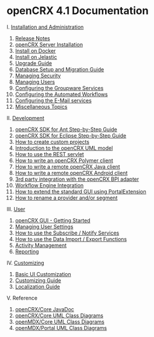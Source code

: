# openCRX 4.1 Documentation #

I. [Installation and Administration](Admin/README.md)

1. [Release Notes](http://www.opencrx.org./opencrx/4.1/RELEASE-NOTES-4.1.txt)
1. [openCRX Server Installation](Admin/InstallerServer.md)
1. [Install on Docker](Admin/InstallOnDocker.md)
1. [Install on Jelastic](Admin/InstallOnJelastic.md)
1. [Upgrade Guide](Admin/HowToUpgrade.md)
1. [Database Setup and Migration Guide](Admin/DatabaseMigration.md)
1. [Managing Security](Admin/ManagingSecurity.md)
1. [Managing Users](Admin/ManagingUsers.md)
1. [Configuring the Groupware Services](Admin/GroupwareServices.md)
1. [Configuring the Automated Workflows](Admin/AutomatedWorkflows.md)
1. [Configuring the E-Mail services](Admin/EMailServices.md)
1. [Miscellaneous Topics](Admin/Miscellaneous.md)

II. [Development](Sdk/README.md)

1. [openCRX SDK for Ant Step-by-Step Guide](Sdk/StepByStepAnt.md)
1. [openCRX SDK for Eclipse Step-by-Step Guide](Sdk/StepByStepEclipse.md)
1. [How to create custom projects](Sdk/CustomProject.md)
1. [Introduction to the openCRX UML model](Sdk/Modeling.md)
1. [How to use the REST servlet](Sdk/Rest.md)
1. [How to write an openCRX Polymer client](Sdk/PolymerClient.md)
1. [How to write a remote openCRX Java client](Sdk/RemoteJavaClient.md)
1. [How to write a remote openCRX Android client](Sdk/RemoteAndroidClient.md)
1. [3rd party integration with the openCRX BPI adapter](Sdk/BpiAdapter.md)
1. [Workflow Engine Integration](Sdk/WFE.md)
1. [How to extend the standard GUI using PortalExtension](Sdk/PortalExtension.md)
1. [How to rename a provider and/or segment](Sdk/HowToRenameProviderAndSegment.md)

III. [User](Users/README.md)

1. [openCRX GUI - Getting Started](http://www.opencrx.org/opencrx/2.13/gui/openCRX_gui.pdf)
1. [Managing User Settings](Users/UserSettings.md)
1. [How to use the Subscribe / Notify Services](Users/SubscribeNotify.md)
1. [How to use the Data Import / Export Functions](Users/DataImportExport.md)
1. [Activity Management](Users/Activities.md)
1. [Reporting](Users/Reporting.md)

IV. [Customizing](Customizing/README.md)

1. [Basic UI Customization](http://www.opencrx.org/opencrx/1.7/BasicCustomization/htmlsingle/openCRX_BasicCustomization.html)
1. [Customizing Guide](http://www.opencrx.org/opencrx/2.13/customizing/openCRX_customizing.html)
1. [Localization Guide](http://www.opencrx.org/opencrx/1.5/languageLocalizationGuide/htmlsingle/openCRX_LanguageLocalization.html)

V. Reference

1. [openCRX/Core JavaDoc](http://www.opencrx.org/opencrx/4.1/java/index.html)
1. [openCRX/Core UML Class Diagrams](http://www.opencrx.org/opencrx/4.1/uml/opencrx-core/index.html)
1. [openMDX/Core UML Class Diagrams](http://www.opencrx.org/opencrx/4.1/uml/openmdx-core/index.html)
1. [openMDX/Portal UML Class Diagrams](http://www.opencrx.org/opencrx/4.1/uml/openmdx-portal/index.html)
